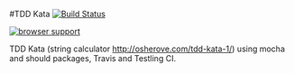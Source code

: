 #TDD Kata [![Build Status](https://travis-ci.org/programulya/tdd-kata.png?branch=master)](https://travis-ci.org/programulya/tdd-kata)

[![browser support](https://ci.testling.com/programulya/TDDKata.png)](https://ci.testling.com/programulya/tdd-kata)

TDD Kata (string calculator <a>http://osherove.com/tdd-kata-1/</a>) using mocha and should packages, Travis and Testling CI.
